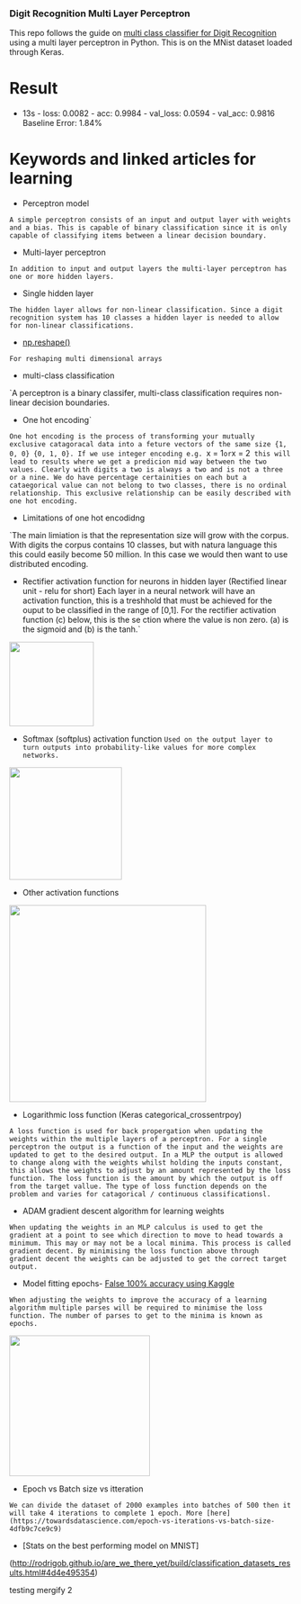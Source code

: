 ### Digit Recognition Multi Layer Perceptron

This repo follows the guide on [multi class classifier for Digit Recognition](https://machinelearningmastery.com/handwritten-digit-recognition-using-convolutional-neural-networks-python-keras/) using a multi layer perceptron in Python. This is on the MNist dataset loaded through Keras.

# Result

 - 13s - loss: 0.0082 - acc: 0.9984 - val_loss: 0.0594 - val_acc: 0.9816
Baseline Error: 1.84%

# Keywords and linked articles for learning
- Perceptron model

`A simple perceptron consists of an input and output layer with weights and a bias. This is capable of binary classification since it is only capable of classifying items between a linear decision boundary.`

- Multi-layer perceptron

`In addition to input and output layers the multi-layer perceptron has one or more hidden layers.`

- Single hidden layer

`The hidden layer allows for non-linear classification. Since a digit recognition system has 10 classes a hidden layer is needed to allow for non-linear classifications.`

- [np.reshape()](http://docs.scipy.org/doc/numpy-1.10.1/reference/generated/numpy.reshape.html)

`For reshaping multi dimensional arrays`

- multi-class classification

`A perceptron is a binary classifer, multi-class classification requires non-linear decision boundaries.
- One hot encoding`

`One hot encoding is the process of transforming your mutually exclusive catagoracal data into a feture vectors of the same size {1, 0, 0} {0, 1, 0}. If we use integer encoding e.g. `x = 1` or `x = 2` this will lead to results where we get a predicion mid way between the two values. Clearly with digits a two is always a two and is not a three or a nine. We do have percentage certainities on each but a cataegorical value can not belong to two classes, there is no ordinal relationship. This exclusive relationship can be easily described with one hot encoding.`

- Limitations of one hot encodidng

`The main limiation is that the representation size will grow with the corpus. With digits the corpus contains 10 classes, but with natura language this this could easily become 50 million. In this case we would then want to use distributed encoding.
- Rectifier activation function for neurons in hidden layer (Rectified linear unit - relu for short)
Each layer in a neural network will have an activation function, this is a treshhold that must be achieved for the ouput to be classified in the range of [0,1]. For the rectifier activation function (c) below, this is the  se ction where the value is non zero. (a) is the sigmoid and (b) is the tanh.`

<img src="https://www.researchgate.net/profile/Wing_Ng8/publication/260525214/figure/fig1/AS:614085599182885@1523420824926/a-The-sigmoid-b-the-tanh-c-the-rectifier-activation-functions.png" height="150" />

- Softmax (softplus) activation function
`Used on the output layer to turn outputs into probability-like values for more complex networks.`

<img src="https://cdn-images-1.medium.com/max/1600/1*Xu7B5y9gp0iL5ooBj7LtWw.png" height="200" />

- Other activation functions

<img src="https://cdn-images-1.medium.com/max/1600/1*p_hyqAtyI8pbt2kEl6siOQ.png" height="350" />

- Logarithmic loss function (Keras categorical_crossentrpoy)

`A loss function is used for back propergation when updating the weights within the multiple layers of a perceptron. For a single perceptron the output is a function of the input and the weights are updated to get to the desired output. In a MLP the output is allowed to change along with the weights whilst holding the inputs constant, this allows the weights to adjust by an amount represented by the loss function. The loss function is the amount by which the output is off from the target vallue. The type of loss function depends on the problem and varies for catagorical / continuous classificationsl.`

- ADAM gradient descent algorithm for learning weights

`When updating the weights in an MLP calculus is used to get the gradient at a point to see which direction to move to head towards a minimum. This may or may not be a local minima. This process is called gradient decent. By minimising the loss function above through gradient decent the weights can be adjusted to get the correct target output.`

- Model fitting epochs- [False 100% accuracy using Kaggle](https://www.kaggle.com/cdeotte/mnist-perfect-100-using-knn)

`When adjusting the weights to improve the accuracy of a learning algorithm multiple parses will be required to minimise the loss function. The number of parses to get to the minima is known as epochs.`

<img src="https://cdn-images-1.medium.com/max/1800/1*pwPIG-GWHyaPVMVGG5OhAQ.gif" height="250" />

- Epoch vs Batch size vs itteration

`We can divide the dataset of 2000 examples into batches of 500 then it will take 4 iterations to complete 1 epoch. More [here](https://towardsdatascience.com/epoch-vs-iterations-vs-batch-size-4dfb9c7ce9c9)`

- [Stats on the best performing model on MNIST]

(http://rodrigob.github.io/are_we_there_yet/build/classification_datasets_results.html#4d4e495354)

testing mergify 2
